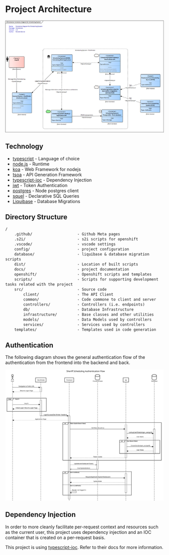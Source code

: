 # Project Architecture 

![Container Diagram](Container%20diagram%20for%20Scheduling%20System.png)

## Technology

- [typescript](https://www.typescriptlang.org/) - Language of choice
- [node.js](https://nodejs.org/en/) - Runtime
- [koa](https://koajs.com/) - Web Framework for nodejs
- [tsoa](https://www.npmjs.com/package/tsoa) - API Generation Framework
- [typescript-ioc](https://www.npmjs.com/package/typescript-ioc) - Dependency Injection
- [jwt](https://jwt.io/) - Token Authentication
- [postgres](https://www.npmjs.com/package/pg) - Node postgres client
- [squel](https://hiddentao.com/squel/) - Declarative SQL Queries
- [Liquibase](https://www.liquibase.org/) - Database Migrations

## Directory Structure

```
/
    .github/                    - Github Meta pages
    .s2i/                       - s2i scripts for openshift
    .vscode/                    - vscode settings 
    config/                     - project configuration
    database/                   - liquibase & database migration scripts
    dist/                       - Location of built scripts
    docs/                       - project documentation
    openshift/                  - Openshift scripts and templates
    scripts/                    - Scripts for supporting development tasks related with the project
    src/                        - Source code
        client/                 - The API Client 
        common/                 - Code commone to client and server
        controllers/            - Controllers (i.e. endpoints)
        db/                     - Database Infrastructure
        infrastructure/         - Base classes and other utilities
        models/                 - Data Models used by controllers
        services/               - Services used by controllers
    templates/                  - Templates used in code generation
```
## Authentication

The following diagram shows the general authentication flow of the authentication from the frontend into the backend and back.

![Authentication Flow](./auth/sheriff-scheduling-authentication-flow.svg)


## Dependency Injection

In order to more cleanly facilitate per-request context and resources such as the current user, this project uses dependency injection and an IOC container that is created on a per-request basis.  

This project is using [typescript-ioc](https://www.npmjs.com/package/typescript-ioc).  Refer to their docs for more information.

